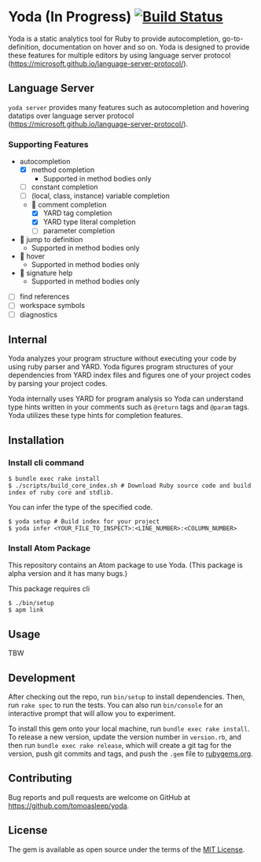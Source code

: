 # Yoda (In Progress) [![Build Status](https://travis-ci.org/tomoasleep/yoda.svg?branch=master)](https://travis-ci.org/tomoasleep/yoda)

Yoda is a static analytics tool for Ruby to provide autocompletion, go-to-definition, documentation on hover and so on.
Yoda is designed to provide these features for multiple editors by using language server protocol (https://microsoft.github.io/language-server-protocol/).

## Language Server

`yoda server` provides many features such as autocompletion and hovering datatips over language server protocol (https://microsoft.github.io/language-server-protocol/).

### Supporting Features

- autocompletion
  - [x] method completion
    - Supported in method bodies only
  - [ ] constant completion
  - [ ] (local, class, instance) variable completion
  - :small_red_triangle: comment completion
    - [x] YARD tag completion
    - [x] YARD type literal completion
    - [ ] parameter completion
- :small_red_triangle: jump to definition
  - Supported in method bodies only
- :small_red_triangle: hover
  - Supported in method bodies only
- :small_red_triangle: signature help
  - Supported in method bodies only
- [ ] find references
- [ ] workspace symbols
- [ ] diagnostics

## Internal

Yoda analyzes your program structure without executing your code by using ruby parser and YARD.
Yoda figures program structures of your dependencies from YARD index files and
figures one of your project codes by parsing your project codes.

Yoda internally uses YARD for program analysis so Yoda can understand type hints written in your comments such as `@return` tags and `@param` tags.
Yoda utilizes these type hints for completion features.

## Installation

### Install cli command

```
$ bundle exec rake install
$ ./scripts/build_core_index.sh # Download Ruby source code and build index of ruby core and stdlib.
```

You can infer the type of the specified code.

```
$ yoda setup # Build index for your project
$ yoda infer <YOUR_FILE_TO_INSPECT>:<LINE_NUMBER>:<COLUMN_NUMBER> 
```

### Install Atom Package

This repository contains an Atom package to use Yoda.
(This package is alpha version and it has many bugs.)

This package requires cli

```
$ ./bin/setup
$ apm link
```


## Usage

TBW

## Development

After checking out the repo, run `bin/setup` to install dependencies. Then, run `rake spec` to run the tests. You can also run `bin/console` for an interactive prompt that will allow you to experiment.

To install this gem onto your local machine, run `bundle exec rake install`. To release a new version, update the version number in `version.rb`, and then run `bundle exec rake release`, which will create a git tag for the version, push git commits and tags, and push the `.gem` file to [rubygems.org](https://rubygems.org).

## Contributing

Bug reports and pull requests are welcome on GitHub at https://github.com/tomoasleep/yoda.

## License

The gem is available as open source under the terms of the [MIT License](https://opensource.org/licenses/MIT).

